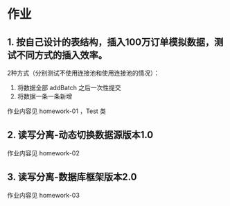 # 作业
## 1. 按自己设计的表结构，插入100万订单模拟数据，测试不同方式的插入效率。
2种方式（分别测试不使用连接池和使用连接池的情况）：
1. 将数据全部 addBatch 之后一次性提交
2. 将数据一条一条新增

作业内容见 homework-01 ，Test 类

## 2. 读写分离-动态切换数据源版本1.0
作业内容见 homework-02

## 3. 读写分离-数据库框架版本2.0
作业内容见 homework-03
